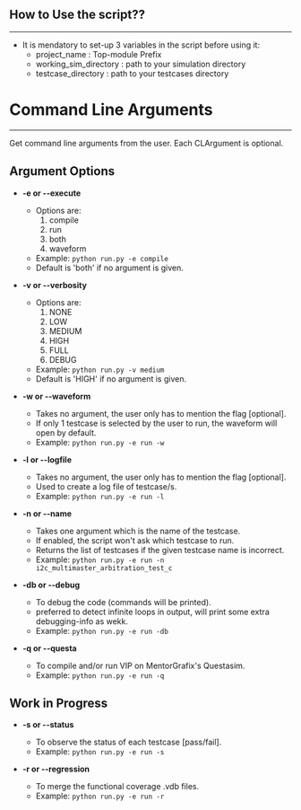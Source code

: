 ## How to Use the script??
-----------------

- It is mendatory to set-up 3 variables in the script before using it:
  -  project_name          : Top-module Prefix
  -  working_sim_directory : path to your simulation directory
  -  testcase_directory    : path to your testcases directory

# Command Line Arguments
-------------------------

Get command line arguments from the user. Each CLArgument is optional.

## Argument Options

- **-e or --execute**
  - Options are:
    1. compile
    2. run
    3. both
    4. waveform
  - Example: `python run.py -e compile`
  - Default is 'both' if no argument is given.

- **-v or --verbosity**
  - Options are:
    1. NONE
    2. LOW
    3. MEDIUM
    4. HIGH
    5. FULL
    6. DEBUG
  - Example: `python run.py -v medium`
  - Default is 'HIGH' if no argument is given.

- **-w or --waveform**
  - Takes no argument, the user only has to mention the flag [optional].
  - If only 1 testcase is selected by the user to run, the waveform will open by default.
  - Example: `python run.py -e run -w`

- **-l or --logfile**
  - Takes no argument, the user only has to mention the flag [optional].
  - Used to create a log file of testcase/s.
  - Example: `python run.py -e run -l`

- **-n or --name**
  - Takes one argument which is the name of the testcase.
  - If enabled, the script won't ask which testcase to run.
  - Returns the list of testcases if the given testcase name is incorrect.
  - Example: `python run.py -e run -n i2c_multimaster_arbitration_test_c`

- **-db or --debug**
  - To debug the code (commands will be printed).
  - preferred to detect infinite loops in output, will print some extra debugging-info as wekk.
  - Example: `python run.py -e run -db`

- **-q or --questa**
  - To compile and/or run VIP on MentorGrafix's Questasim.
  - Example: `python run.py -e run -q`

## Work in Progress

- **-s or --status**
  - To observe the status of each testcase [pass/fail].
  - Example: `python run.py -e run -s`

- **-r or --regression**
  - To merge the functional coverage .vdb files.
  - Example: `python run.py -e run -r`

